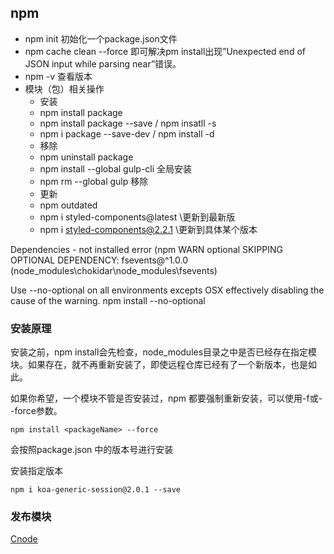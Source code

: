 ## npm
* npm init 初始化一个package.json文件
* npm cache clean --force 即可解决pm install出现”Unexpected end of JSON input while parsing near”错误。
* npm -v 查看版本
* 模块（包）相关操作
  - 安装
  - npm install package
  - npm install package --save / npm insatll -s
  - npm i package --save-dev / npm install -d
  - 移除
  - npm uninstall package
  - npm install --global gulp-cli 全局安装
  - npm rm --global gulp 移除
  - 更新
  - npm outdated
  - npm i styled-components@latest \\更新到最新版
  - npm i styled-components@2.2.1 \\更新到具体某个版本

Dependencies - not installed error (npm WARN optional SKIPPING OPTIONAL DEPENDENCY:
fsevents@^1.0.0 (node_modules\chokidar\node_modules\fsevents)

Use --no-optional on all environments excepts OSX effectively disabling the cause of the warning.
npm install --no-optional


### 安装原理

安装之前，npm install会先检查，node_modules目录之中是否已经存在指定模块。如果存在，就不再重新安装了，即使远程仓库已经有了一个新版本，也是如此。

如果你希望，一个模块不管是否安装过，npm 都要强制重新安装，可以使用-f或--force参数。
```
npm install <packageName> --force
```
会按照package.json 中的版本号进行安装

安装指定版本
```
npm i koa-generic-session@2.0.1 --save
```

### 发布模块
[Cnode](https://cnodejs.org/topic/5364dcde31a870830700b847)
